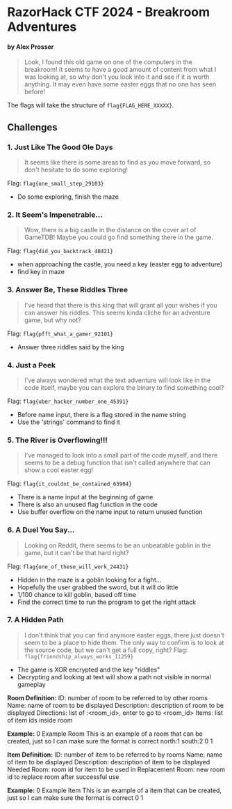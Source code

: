 # RazorHack CTF 2024 - Breakroom Adventures
#### by Alex Prosser

> Look, I found this old game on one of the computers in the breakroom! It seems to have a good amount of content from what I was looking at, so why don't you look into it and see if it is worth anything. It may even have some easter eggs that no one has seen before!

The flags will take the structure of `flag{FLAG_HERE_XXXXX}`.

## Challenges

### 1. Just Like The Good Ole Days

> It seems like there is some areas to find as you move forward, so don't hesitate to do some exploring!

Flag: `flag{one_small_step_29103}`

- Do some exploring, finish the maze

### 2. It Seem's Impenetrable...

> Wow, there is a big castle in the distance on the cover art of GameTDB! Maybe you could go find something there in the game.

Flag: `flag{did_you_backtrack_48421}`

- when approaching the castle, you need a key (easter egg to adventure)
- find key in maze

### 3. Answer Be, These Riddles Three

> I've heard that there is this king that will grant all your wishes if you can answer his riddles. This seems kinda cliche for an adventure game, but why not?

Flag: `flag{pfft_what_a_gamer_92101}`

- Answer three riddles said by the king

### 4. Just a Peek

> I've always wondered what the text adventure will look like in the code itself, maybe you can explore the binary to find something cool?

Flag: `flag{uber_hacker_number_one_45391}`

- Before name input, there is a flag stored in the name string
- Use the 'strings' command to find it

### 5. The River is Overflowing!!!

> I've managed to look into a small part of the code myself, and there seems to be a debug function that isn't called anywhere that can show a cool easter egg!

Flag: `flag{it_couldnt_be_contained_63904}`

- There is a name input at the beginning of game
- There is also an unused flag function in the code
- Use buffer overflow on the name input to return unused function

### 6. A Duel You Say...

> Looking on Reddit, there seems to be an unbeatable goblin in the game, but it can't be that hard right?

Flag: `flag{one_of_these_will_work_24431}`

- Hidden in the maze is a goblin looking for a fight...
- Hopefully the user grabbed the sword, but it will do little
- 1/100 chance to kill goblin, based off time
- Find the correct time to run the program to get the right attack

### 7. A Hidden Path

> I don't think that you can find anymore easter eggs, there just doesn't seem to be a place to hide them. The only way to confirm is to look at the source code, but we can't get a full copy, right?
Flag: `flag{friendship_always_works_11259}`

- The game is XOR encrypted and the key "riddles"
- Decrypting and looking at text will show a path not visible in normal gameplay

**Room Definition:**
ID: number of room to be referred to by other rooms
Name: name of room to be displayed
Description: description of room to be displayed
Directions: list of <direction>:<room_id>, enter <direction> to go to <room_id>
Items: list of item ids inside room

**Example:**
0
Example Room
This is an example of a room that can be created, just so I can make sure the format is correct
north:1 south:2
0 1

**Item Definition:**
ID: number of item to be referred to by rooms
Name: name of item to be displayed
Description: description of item to be displayed
Needed Room: room id for item to be used in
Replacement Room: new room id to replace room after successful use

**Example:**
0
Example Item
This is an example of a item that can be created, just so I can make sure the format is correct
0
1